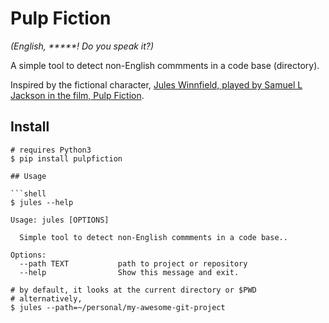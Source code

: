 # Pulp Fiction

_(English, *****! Do you speak it?)_

A simple tool to detect non-English commments in a code base (directory).

Inspired by the fictional character, [Jules Winnfield, played by Samuel L Jackson in the film, Pulp Fiction](https://www.urbandictionary.com/define.php?term=Jules%20Winnfield).

## Install

```shell
# requires Python3
$ pip install pulpfiction

## Usage

```shell
$ jules --help

Usage: jules [OPTIONS]

  Simple tool to detect non-English commments in a code base..

Options:
  --path TEXT           path to project or repository
  --help                Show this message and exit.
```

```shell
# by default, it looks at the current directory or $PWD
# alternatively,
$ jules --path=~/personal/my-awesome-git-project
```
